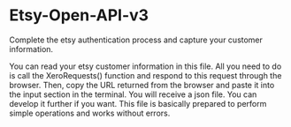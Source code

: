 # Etsy-Open-API-v3
Complete the etsy authentication process and capture your customer information.

You can read your etsy customer information in this file. All you need to do is call the XeroRequests() function and respond to this request through the browser. Then, copy the URL returned from the browser and paste it into the input section in the terminal. You will receive a json file. You can develop it further if you want. This file is basically prepared to perform simple operations and works without errors.
